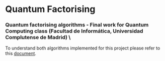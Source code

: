 # Quantum Factorising
### Quantum factorising algorithms - Final work for Quantum Computing class (Facultad de Informática, Universidad Complutense de Madrid) \
To understand both algorithms implemented for this project please refer to this [document](QuantumFactorising.pdf).
